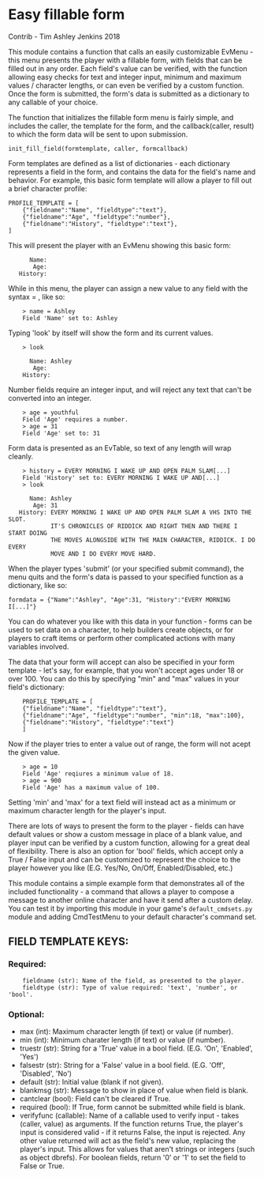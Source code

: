 # Easy fillable form

Contrib - Tim Ashley Jenkins 2018

This module contains a function that calls an easily customizable EvMenu - this
menu presents the player with a fillable form, with fields that can be filled
out in any order. Each field's value can be verified, with the function
allowing easy checks for text and integer input, minimum and maximum values /
character lengths, or can even be verified by a custom function. Once the form
is submitted, the form's data is submitted as a dictionary to any callable of
your choice.

The function that initializes the fillable form menu is fairly simple, and
includes the caller, the template for the form, and the callback(caller, result)
to which the form data will be sent to upon submission.

    init_fill_field(formtemplate, caller, formcallback)

Form templates are defined as a list of dictionaries - each dictionary
represents a field in the form, and contains the data for the field's name and
behavior. For example, this basic form template will allow a player to fill out
a brief character profile:

    PROFILE_TEMPLATE = [
        {"fieldname":"Name", "fieldtype":"text"},
        {"fieldname":"Age", "fieldtype":"number"},
        {"fieldname":"History", "fieldtype":"text"},
    ]

This will present the player with an EvMenu showing this basic form:

```
      Name:
       Age:
   History:
```

While in this menu, the player can assign a new value to any field with the
syntax <field> = <new value>, like so:

```
    > name = Ashley
    Field 'Name' set to: Ashley
```

Typing 'look' by itself will show the form and its current values.

```
    > look

      Name: Ashley
       Age:
    History:
```

Number fields require an integer input, and will reject any text that can't
be converted into an integer.

```
    > age = youthful
    Field 'Age' requires a number.
    > age = 31
    Field 'Age' set to: 31
```

Form data is presented as an EvTable, so text of any length will wrap cleanly.

```
    > history = EVERY MORNING I WAKE UP AND OPEN PALM SLAM[...]
    Field 'History' set to: EVERY MORNING I WAKE UP AND[...]
    > look

      Name: Ashley
       Age: 31
   History: EVERY MORNING I WAKE UP AND OPEN PALM SLAM A VHS INTO THE SLOT.
            IT'S CHRONICLES OF RIDDICK AND RIGHT THEN AND THERE I START DOING
            THE MOVES ALONGSIDE WITH THE MAIN CHARACTER, RIDDICK. I DO EVERY
            MOVE AND I DO EVERY MOVE HARD.
```

When the player types 'submit' (or your specified submit command), the menu
quits and the form's data is passed to your specified function as a dictionary,
like so:

    formdata = {"Name":"Ashley", "Age":31, "History":"EVERY MORNING I[...]"}

You can do whatever you like with this data in your function - forms can be used
to set data on a character, to help builders create objects, or for players to
craft items or perform other complicated actions with many variables involved.

The data that your form will accept can also be specified in your form template -
let's say, for example, that you won't accept ages under 18 or over 100. You can
do this by specifying "min" and "max" values in your field's dictionary:

```
    PROFILE_TEMPLATE = [
    {"fieldname":"Name", "fieldtype":"text"},
    {"fieldname":"Age", "fieldtype":"number", "min":18, "max":100},
    {"fieldname":"History", "fieldtype":"text"}
    ]
```

Now if the player tries to enter a value out of range, the form will not acept the
given value.

```
    > age = 10
    Field 'Age' reqiures a minimum value of 18.
    > age = 900
    Field 'Age' has a maximum value of 100.
```

Setting 'min' and 'max' for a text field will instead act as a minimum or
maximum character length for the player's input.

There are lots of ways to present the form to the player - fields can have default
values or show a custom message in place of a blank value, and player input can be
verified by a custom function, allowing for a great deal of flexibility. There
is also an option for 'bool' fields, which accept only a True / False input and
can be customized to represent the choice to the player however you like (E.G.
Yes/No, On/Off, Enabled/Disabled, etc.)

This module contains a simple example form that demonstrates all of the included
functionality - a command that allows a player to compose a message to another
online character and have it send after a custom delay. You can test it by
importing this module in your game's `default_cmdsets.py` module and adding
CmdTestMenu to your default character's command set.

## FIELD TEMPLATE KEYS:

### Required:

```
    fieldname (str): Name of the field, as presented to the player.
    fieldtype (str): Type of value required: 'text', 'number', or 'bool'.
```

### Optional:

- max (int): Maximum character length (if text) or value (if number).
- min (int): Minimum charater length (if text) or value (if number).
- truestr (str): String for a 'True' value in a bool field.
  (E.G. 'On', 'Enabled', 'Yes')
- falsestr (str): String for a 'False' value in a bool field.
  (E.G. 'Off', 'Disabled', 'No')
- default (str): Initial value (blank if not given).
- blankmsg (str): Message to show in place of value when field is blank.
- cantclear (bool): Field can't be cleared if True.
- required (bool): If True, form cannot be submitted while field is blank.
- verifyfunc (callable): Name of a callable used to verify input - takes
  (caller, value) as arguments. If the function returns True,
  the player's input is considered valid - if it returns False,
  the input is rejected. Any other value returned will act as
  the field's new value, replacing the player's input. This
  allows for values that aren't strings or integers (such as
  object dbrefs). For boolean fields, return '0' or '1' to set
  the field to False or True.
